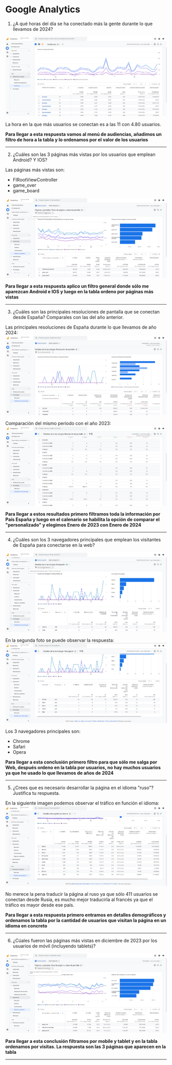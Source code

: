 # Google Analytics

1. ¿A qué horas del día se ha conectado más la gente durante lo que llevamos de 2024?

![PrimeraFoto](/13.%20Usabilidad/images/GoogleAnalytics/1/1.png)

La hora en la que más usuarios se conectan es a las 11 con 4.80 usuarios.


**Para llegar a esta respuesta vamos al menú de audiencias, añadimos un filtro de hora a la tabla y lo ordenamos por el valor de los usuarios**

---

2. ¿Cuáles son las 3 páginas más vistas por los usuarios que emplean Android? Y IOS?

Las páginas más vistas son:

- FIRootViewController
- game_over
- game_board

![PrimeraFoto](/13.%20Usabilidad/images/GoogleAnalytics/2/1.png)

**Para llegar a esta respuesta aplico un filtro general donde sólo me aparezcan Android e IOS y luego en la tabla ordeno por páginas más vistas**

---

3. ¿Cuáles son las principales resoluciones de pantalla que se conectan desde España? Comparales con las del año anterior.

Las principales resoluciones de España durante lo que llevamos de año 2024:
![PrimeraFoto](/13.%20Usabilidad/images/GoogleAnalytics/3/1.png)

Comparación del mismo periodo con el año 2023:
![SegundaFoto](/13.%20Usabilidad/images/GoogleAnalytics/3/2.png)

**Para llegar a estos resultados primero filtramos toda la información por País España y luego en el calenario se habilita la opción de comparar el "personalizado" y elegimos Enero de 2023 con Enero de 2024**

---

4. ¿Cuáles son los 3 navegadores principales que emplean los visitantes de España para conectarse en la web?

![PrimeraFoto](/13.%20Usabilidad/images/GoogleAnalytics/4/1.png)

En la segunda foto se puede observar la respuesta:
![SegundaFoto](/13.%20Usabilidad/images/GoogleAnalytics/4/2.png)

Los 3 navegadores principales son:

- Chrome
- Safari
- Opera

**Para llegar a esta conclusión primero filtro para que sólo me salga por Web, después ordeno en la tabla por usuarios, no hay muchos usuarios ya que he usado lo que llevamos de años de 2024**

---

5. ¿Crees que es necesario desarrollar la página en el idioma "ruso"? Justifica tu respuesta.

En la siguiente imagen podemos observar el tráfico en función el idioma:
![PrimeraFoto](/13.%20Usabilidad/images/GoogleAnalytics/5/1.png)

No merece la pena traducir la página al ruso ya que sólo 411 usuarios se conectan desde Rusia, es mucho mejor traducirla al francés ya que el tráfico es mayor desde ese país.

**Para llegar a esta respuesta primero entramos en detalles demográficos  y ordenamos la tabla por la cantidad de usuarios que visitan la página en un idioma en concreto**

---

6. ¿Cúales fueron las páginas más vistas en diciembre de 2023 por los usuarios de móvil (incluyendo tablets)?

![PrimeraFoto](/13.%20Usabilidad/images/GoogleAnalytics/6/1.png)

**Para llegar a esta conclusión filtramos por mobile y tablet y en la tabla ordenamos por visitas. La respuesta son las 3 páginas que aparecen en la tabla**

---